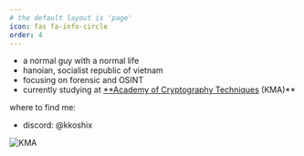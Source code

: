 ```yaml
---
# the default layout is 'page'
icon: fas fa-info-circle
order: 4
---
```


- a normal guy with a normal life
- hanoian, socialist republic of vietnam
- focusing on forensic and OSINT
- currently studying at [**Academy of Cryptography Techniques](https://www.facebook.com/hocvienkythuatmatma) (KMA)**

where to find me:
- discord: @kkoshix

![KMA](/assets/kmaLogoExplain.jpg)